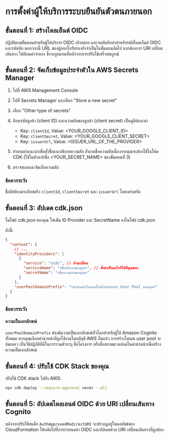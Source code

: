 # การตั้งค่าผู้ให้บริการระบบยืนยันตัวตนภายนอก

## ขั้นตอนที่ 1: สร้างไคลเอ็นต์ OIDC

ปฏิบัติตามขั้นตอนสำหรับผู้ให้บริการ OIDC เป้าหมาย และจดบันทึกค่าสำหรับรหัสไคลเอ็นต์ OIDC และรหัสลับ นอกจากนี้ URL ของผู้ออกใบรับรองยังจำเป็นในขั้นตอนถัดไป หากต้องการ URI เปลี่ยนเส้นทาง ให้ป้อนค่าจำลอง ซึ่งจะถูกแทนที่หลังจากการปรับใช้เสร็จสมบูรณ์

## ขั้นตอนที่ 2: จัดเก็บข้อมูลประจำตัวใน AWS Secrets Manager

1. ไปที่ AWS Management Console
2. ไปที่ Secrets Manager และเลือก "Store a new secret"
3. เลือก "Other type of secrets"
4. ป้อนรหัสลูกค้า (client ID) และความลับของลูกค้า (client secret) เป็นคู่คีย์และค่า

   - Key: `clientId`, Value: <YOUR_GOOGLE_CLIENT_ID>
   - Key: `clientSecret`, Value: <YOUR_GOOGLE_CLIENT_SECRET>
   - Key: `issuerUrl`, Value: <ISSUER_URL_OF_THE_PROVIDER>

5. ทำตามคำแนะนำเพื่อตั้งชื่อและอธิบายความลับ สังเกตชื่อความลับเนื่องจากคุณจะต้องใช้ในโค้ด CDK (ใช้ในตัวแปรชื่อ <YOUR_SECRET_NAME> ของขั้นตอนที่ 3)
6. ตรวจสอบและจัดเก็บความลับ

### ข้อควรระวัง

ชื่อคีย์ต้องตรงกับสตริง `clientId`, `clientSecret` และ `issuerUrl` โดยเคร่งครัด

## ขั้นตอนที่ 3: อัปเดต cdk.json

ในไฟล์ cdk.json ของคุณ ให้เพิ่ม ID Provider และ SecretName ลงในไฟล์ cdk.json

ดังนี้:

```json
{
  "context": {
    // ...
    "identityProviders": [
      {
        "service": "oidc", // ห้ามเปลี่ยน
        "serviceName": "<ชื่อบริการของคุณ>", // ตั้งค่าเป็นอะไรก็ได้ที่คุณชอบ
        "secretName": "<ชื่อความลับของคุณ>"
      }
    ],
    "userPoolDomainPrefix": "<คำนำหน้าโดเมนที่ไม่ซ้ำกันสำหรับ User Pool ของคุณ>"
  }
}
```

### ข้อควรระวัง

#### ความเป็นเอกลักษณ์

`userPoolDomainPrefix` ต้องมีความเป็นเอกลักษณ์ทั่วโลกสำหรับผู้ใช้ Amazon Cognito ทั้งหมด หากคุณเลือกคำนำหน้าที่ถูกใช้งานโดยบัญชี AWS อื่นแล้ว การสร้างโดเมน user pool จะล้มเหลว เป็นวิธีปฏิบัติที่ดีในการรวมตัวระบุ ชื่อโครงการ หรือชื่อสภาพแวดล้อมในคำนำหน้าเพื่อสร้างความเป็นเอกลักษณ์

## ขั้นตอนที่ 4: ปรับใช้ CDK Stack ของคุณ

ปรับใช้ CDK stack ไปยัง AWS:

```sh
npx cdk deploy --require-approval never --all
```

## ขั้นตอนที่ 5: อัปเดตไคลเอนต์ OIDC ด้วย URI เปลี่ยนเส้นทาง Cognito

หลังจากปรับใช้สแต็ก `AuthApprovedRedirectURI` จะปรากฏอยู่ในผลลัพธ์ของ CloudFormation ให้กลับไปที่การกำหนดค่า OIDC และอัปเดตด้วย URI เปลี่ยนเส้นทางที่ถูกต้อง